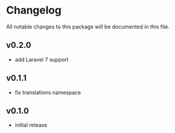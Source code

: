 # Changelog

All notable changes to this package will be documented in this file.

## v0.2.0

- add Laravel 7 support

## v0.1.1

- fix translations namespace

## v0.1.0

- initial release
